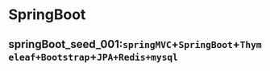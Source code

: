 # SpringBoot
## springBoot_seed_001:`springMVC`+`SpringBoot`+`Thymeleaf+Bootstrap`+`JPA+Redis+mysql`
